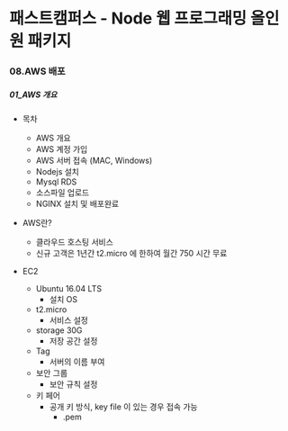 # 패스트캠퍼스 - Node 웹 프로그래밍 올인원 패키지

### 08.AWS 배포

##### 01_AWS 개요

* 목차
  * AWS 개요
  * AWS 계정 가입
  * AWS 서버 접속 (MAC, Windows)
  * Nodejs 설치
  * Mysql RDS
  * 소스파일 업로드
  * NGINX 설치 및 배포완료



* AWS란?
  * 클라우드 호스팅 서비스
  * 신규 고객은 1년간 t2.micro 에 한하여 월간 750 시간 무료



* EC2
  * Ubuntu 16.04 LTS
    * 설치 OS
  * t2.micro
    * 서비스 설정
  * storage 30G
    * 저장 공간 설정
  * Tag
    * 서버의 이름 부여
  * 보안 그룹
    * 보안 규칙 설정
  * 키 페어
    * 공개 키 방식, key file 이 있는 경우 접속 가능
      * .pem

